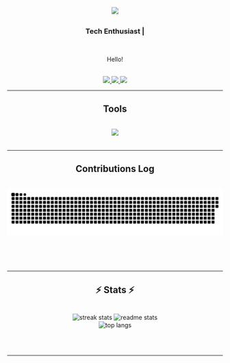 <h1 align="center">
    <img src="https://readme-typing-svg.herokuapp.com?font=MonoLisa&weight=500&size=35&duration=4000&pause=1000&color=F7F7F7&background=000000A7&center=true&vCenter=true&random=false&width=700&height=80&lines=Hello+World!%F0%9F%91%8B;I'm+Rayhan+Maulana+Herdiansyah;" 
      />
</h1>
<h3 align="center">Tech Enthusiast | </h3>
<br/>

<div align="center">

Hello!

<br/>

<div align="center"> 
  <a href="mailto:rayhanmaulanah3@gmail.com">
    <img src="https://img.shields.io/badge/Gmail-333333?style=for-the-badge&logo=gmail&logoColor=red" />
  </a>
  <a href="https://www.linkedin.com/in/rayhan-maulana-herdiansyah" target="_blank">
    <img src="https://img.shields.io/badge/LinkedIn-0077B5?style=for-the-badge&logo=linkedin&logoColor=white" target="_blank" />
  </a>
  <a href="#" target="_blank">
     <img src="https://img.shields.io/badge/Portfolio-FF5722?style=for-the-badge&logo=todoist&logoColor=white" target="_blank" /> 
  </a>
</div>

<hr/>

<h2 align="center"> Tools </h2>
<br/>
<div align="center">
    <img src="https://skillicons.dev/icons?i=js,php,java,py,go,cpp,cs,wordpress,html,css,bootstrap,react,qt,cmake,tailwind,laravel,nodejs,nextjs,flutter,docker,tensorflow,unity,matlab,arduino,git,github,postman,selenium,mysql,mongodb,sqlite,firebase,vscode,ps,ae,au,pr,xd,blender,figma,ai," />
</div>

<br/>
<hr/>

<div align="center">
  <h2> Contributions Log </h2>
  <br>
  <img alt="snake eating my contributions" src="https://raw.githubusercontent.com/rallyz/rallyz/output/github-contribution-grid-snake.svg" />
  
  <br/><br/><br/>
</div>

<hr/>

<h2 align="center">⚡ Stats ⚡</h2>
<br>
<div align=center>
  <img width=390 src="https://streak-stats.demolab.com/?user=salesp07&count_private=true&theme=react&border_radius=10" alt="streak stats"/>
  <img width=390 src="https://github-readme-stats-salesp07.vercel.app/api?username=salesp07&count_private=true&show_icons=true&theme=react&rank_icon=github&border_radius=10" alt="readme stats" />
  <br/>
  <img width=325 align="center" src="https://github-readme-stats-salesp07.vercel.app/api/top-langs/?username=salesp07&hide=HTML&langs_count=8&layout=compact&theme=react&border_radius=10&size_weight=0.5&count_weight=0.5&exclude_repo=github-readme-stats" alt="top langs" />
</div>

<br/><br/>
<hr/>

